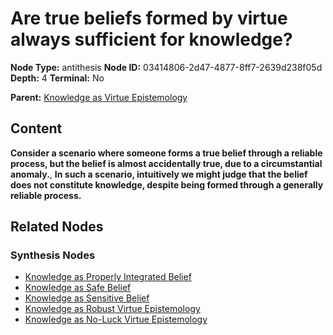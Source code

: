 # Are true beliefs formed by virtue always sufficient for knowledge?

**Node Type:** antithesis
**Node ID:** 03414806-2d47-4877-8ff7-2639d238f05d
**Depth:** 4
**Terminal:** No

**Parent:** [Knowledge as Virtue Epistemology](knowledge-as-virtue-epistemology-synthesis-02df61d2-9c7e-4ff7-b545-6d28025dd3a5.md)

## Content

**Consider a scenario where someone forms a true belief through a reliable process, but the belief is almost accidentally true, due to a circumstantial anomaly.**, **In such a scenario, intuitively we might judge that the belief does not constitute knowledge, despite being formed through a generally reliable process.**

## Related Nodes

### Synthesis Nodes

- [Knowledge as Properly Integrated Belief](knowledge-as-properly-integrated-belief-synthesis-3cd053cf-72d0-4b65-9780-46cab3c448d5.md)
- [Knowledge as Safe Belief](knowledge-as-safe-belief-synthesis-a046cb7d-d6ea-4397-bff1-c60584bfe2be.md)
- [Knowledge as Sensitive Belief](knowledge-as-sensitive-belief-synthesis-9423bbc1-3d8d-4ec6-a117-f10c73537620.md)
- [Knowledge as Robust Virtue Epistemology](knowledge-as-robust-virtue-epistemology-synthesis-b0a9e906-4472-4565-939a-ef40d5c13cc9.md)
- [Knowledge as No-Luck Virtue Epistemology](knowledge-as-no-luck-virtue-epistemology-synthesis-f098153f-54d7-4ab9-af2d-6670916b3dc8.md)
